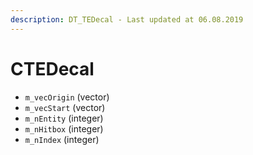 ```yaml
---
description: DT_TEDecal - Last updated at 06.08.2019
---
```


# CTEDecal


* `m_vecOrigin` (vector)
* `m_vecStart` (vector)
* `m_nEntity` (integer)
* `m_nHitbox` (integer)
* `m_nIndex` (integer)